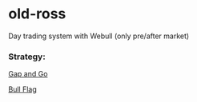 # old-ross
Day trading system with Webull (only pre/after market)

### Strategy:
[Gap and Go](https://www.warriortrading.com/gap-go/)

[Bull Flag](https://www.warriortrading.com/bull-flag-trading/)
